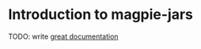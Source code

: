 # Introduction to magpie-jars

TODO: write [great documentation](http://jacobian.org/writing/what-to-write/)
